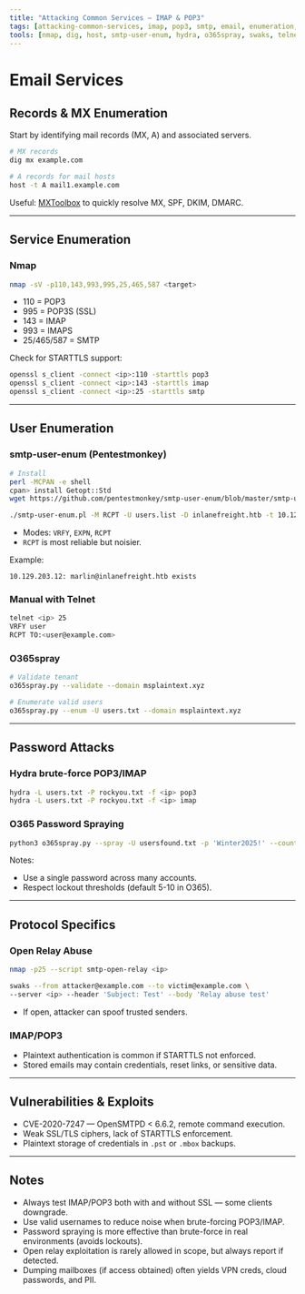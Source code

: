 ```yaml
---
title: "Attacking Common Services — IMAP & POP3"
tags: [attacking-common-services, imap, pop3, smtp, email, enumeration, brute-force, relay, o365]
tools: [nmap, dig, host, smtp-user-enum, hydra, o365spray, swaks, telnet, openssl]
---
```


# Email Services

## Records & MX Enumeration
Start by identifying mail records (MX, A) and associated servers.

```bash
# MX records
dig mx example.com

# A records for mail hosts
host -t A mail1.example.com
```

Useful: [MXToolbox](https://mxtoolbox.com/) to quickly resolve MX, SPF, DKIM, DMARC.

---

## Service Enumeration

### Nmap
```bash
nmap -sV -p110,143,993,995,25,465,587 <target>
```
- 110 = POP3
- 995 = POP3S (SSL)
- 143 = IMAP
- 993 = IMAPS
- 25/465/587 = SMTP

Check for STARTTLS support:
```bash
openssl s_client -connect <ip>:110 -starttls pop3
openssl s_client -connect <ip>:143 -starttls imap
openssl s_client -connect <ip>:25 -starttls smtp
```

---

## User Enumeration

### smtp-user-enum (Pentestmonkey)
```bash
# Install
perl -MCPAN -e shell
cpan> install Getopt::Std
wget https://github.com/pentestmonkey/smtp-user-enum/blob/master/smtp-user-enum.pl

./smtp-user-enum.pl -M RCPT -U users.list -D inlanefreight.htb -t 10.129.203.12
```
- Modes: `VRFY`, `EXPN`, `RCPT`
- `RCPT` is most reliable but noisier.

Example:
```text
10.129.203.12: marlin@inlanefreight.htb exists
```

### Manual with Telnet
```bash
telnet <ip> 25
VRFY user
RCPT TO:<user@example.com>
```

### O365spray
```bash
# Validate tenant
o365spray.py --validate --domain msplaintext.xyz

# Enumerate valid users
o365spray.py --enum -U users.txt --domain msplaintext.xyz
```

---

## Password Attacks

### Hydra brute-force POP3/IMAP
```bash
hydra -L users.txt -P rockyou.txt -f <ip> pop3
hydra -L users.txt -P rockyou.txt -f <ip> imap
```

### O365 Password Spraying
```bash
python3 o365spray.py --spray -U usersfound.txt -p 'Winter2025!' --count 1 --lockout 1 --domain msplaintext.xyz
```
Notes:
- Use a single password across many accounts.
- Respect lockout thresholds (default 5-10 in O365).

---

## Protocol Specifics

### Open Relay Abuse
```bash
nmap -p25 --script smtp-open-relay <ip>

swaks --from attacker@example.com --to victim@example.com \
--server <ip> --header 'Subject: Test' --body 'Relay abuse test'
```
- If open, attacker can spoof trusted senders.

### IMAP/POP3
- Plaintext authentication is common if STARTTLS not enforced.
- Stored emails may contain credentials, reset links, or sensitive data.

---

## Vulnerabilities & Exploits
- CVE-2020-7247 — OpenSMTPD < 6.6.2, remote command execution.
- Weak SSL/TLS ciphers, lack of STARTTLS enforcement.
- Plaintext storage of credentials in `.pst` or `.mbox` backups.

---

## Notes
- Always test IMAP/POP3 both with and without SSL — some clients downgrade.
- Use valid usernames to reduce noise when brute-forcing POP3/IMAP.
- Password spraying is more effective than brute-force in real environments (avoids lockouts).
- Open relay exploitation is rarely allowed in scope, but always report if detected.
- Dumping mailboxes (if access obtained) often yields VPN creds, cloud passwords, and PII.
